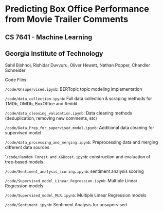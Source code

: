 # Predicting Box Office Performance from Movie Trailer Comments

## CS 7641 - Machine Learning
## Georgia Institute of Technology

Sahil Bishnoi, Rishidar Duvvuru, Oliver Hewett, Nathan Popper, Chandler Schneider


Code Files:

`/code/Unsupervised.ipynb`: BERTopic topic modeling implementation

`/code/data_collection.ipynb`: Full data collection & scraping methods for TMDb, OMDb, BoxOffice and Reddit

`/code/data_cleaning_validation.ipynb`: Data cleaning methods (deduplication, removing new comments, etc)

`/code/Data_Prep_for_supervised_model.ipynb`: Additional data cleaning for supervised model

`/code/data_processing_and_merging.ipynb`: Preprocessing data and merging different data sources

'`/code/Random Forest and XGBoost.ipynb`: construction and evaluation of tree-based models

`/code/Sentiment_analysis_scoring.ipynb`: sentiment analysis scoring

`/code/Supervised_model_Linear_Regression.ipynb`: Multiple Linear Regression models

`/code/Supervised_model_MLR.ipynb`: Multiple Linear Regression models

`/code/Sentiment.ipynb`: Sentiment Analysis for unsupervised
